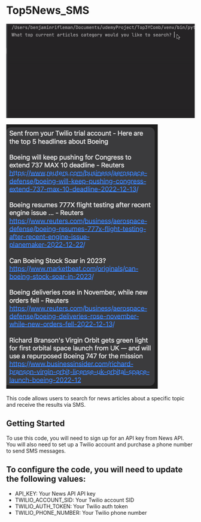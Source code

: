 # Top5News_SMS
![](https://github.com/rifleben/Top5News_SMS/blob/main/Top5SMS.gif)

![](https://github.com/rifleben/Top5News_SMS/blob/main/Screenshot%202022-12-29%20at%207.28.39%20PM.png)


This code allows users to search for news articles about a specific topic and receive the results via SMS.

## Getting Started
To use this code, you will need to sign up for an API key from News API. You will also need to set up a Twilio account and purchase a phone number to send SMS messages.


## To configure the code, you will need to update the following values:

- API_KEY: Your News API API key
- TWILIO_ACCOUNT_SID: Your Twilio account SID
- TWILIO_AUTH_TOKEN: Your Twilio auth token
- TWILIO_PHONE_NUMBER: Your Twilio phone number
